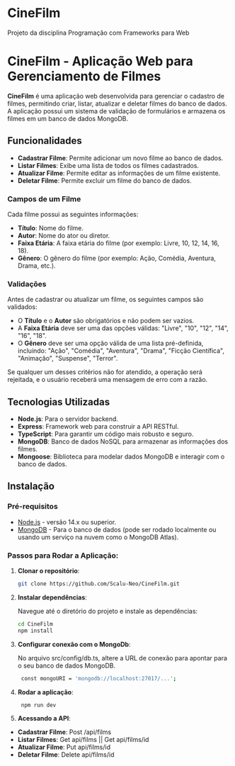 # CineFilm
Projeto da disciplina Programação com Frameworks para Web
# CineFilm - Aplicação Web para Gerenciamento de Filmes

**CineFilm** é uma aplicação web desenvolvida para gerenciar o cadastro de filmes, permitindo criar, listar, atualizar e deletar filmes do banco de dados. A aplicação possui um sistema de validação de formulários e armazena os filmes em um banco de dados MongoDB.

## Funcionalidades

- **Cadastrar Filme**: Permite adicionar um novo filme ao banco de dados.
- **Listar Filmes**: Exibe uma lista de todos os filmes cadastrados.
- **Atualizar Filme**: Permite editar as informações de um filme existente.
- **Deletar Filme**: Permite excluir um filme do banco de dados.

### Campos de um Filme

Cada filme possui as seguintes informações:
- **Título**: Nome do filme.
- **Autor**: Nome do ator ou diretor.
- **Faixa Etária**: A faixa etária do filme (por exemplo: Livre, 10, 12, 14, 16, 18).
- **Gênero**: O gênero do filme (por exemplo: Ação, Comédia, Aventura, Drama, etc.).

### Validações

Antes de cadastrar ou atualizar um filme, os seguintes campos são validados:
- O **Título** e o **Autor** são obrigatórios e não podem ser vazios.
- A **Faixa Etária** deve ser uma das opções válidas: "Livre", "10", "12", "14", "16", "18".
- O **Gênero** deve ser uma opção válida de uma lista pré-definida, incluindo: "Ação", "Comédia", "Aventura", "Drama", "Ficção Científica", "Animação", "Suspense", "Terror".

Se qualquer um desses critérios não for atendido, a operação será rejeitada, e o usuário receberá uma mensagem de erro com a razão.

## Tecnologias Utilizadas

- **Node.js**: Para o servidor backend.
- **Express**: Framework web para construir a API RESTful.
- **TypeScript**: Para garantir um código mais robusto e seguro.
- **MongoDB**: Banco de dados NoSQL para armazenar as informações dos filmes.
- **Mongoose**: Biblioteca para modelar dados MongoDB e interagir com o banco de dados.
  
## Instalação

### Pré-requisitos

- [Node.js](https://nodejs.org/) - versão 14.x ou superior.
- [MongoDB](https://www.mongodb.com/) - Para o banco de dados (pode ser rodado localmente ou usando um serviço na nuvem como o MongoDB Atlas).

### Passos para Rodar a Aplicação:

1. **Clonar o repositório**:

   ```bash
   git clone https://github.com/Scalu-Neo/CineFilm.git


2. **Instalar dependências**:

   Navegue até o diretório do projeto e instale as dependências:

   ```bash
   cd CineFilm
   npm install

3. **Configurar conexão com o MongoDb**:

   No arquivo src/config/db.ts, altere a URL de conexão para apontar para o seu banco de dados MongoDB.

   ```bash
    const mongoURI = 'mongodb://localhost:27017/...';

4. **Rodar a aplicação**:

   ```bash
    npm run dev
5. **Acessando a API**:

- **Cadastrar Filme**: Post /api/films
- **Listar Filmes**: Get api/films || Get api/films/id
- **Atualizar Filme**: Put api/films/id
- **Deletar Filme**: Delete api/films/id
